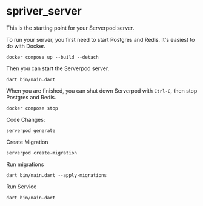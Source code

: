 # spriver_server

This is the starting point for your Serverpod server.

To run your server, you first need to start Postgres and Redis. It's easiest to do with Docker.

    docker compose up --build --detach 

Then you can start the Serverpod server.

    dart bin/main.dart

When you are finished, you can shut down Serverpod with `Ctrl-C`, then stop Postgres and Redis.

    docker compose stop


Code Changes:

```
serverpod generate
```

Create Migration
```
serverpod create-migration
```

Run migrations
```
dart bin/main.dart --apply-migrations
```

Run Service
```
dart bin/main.dart
```
